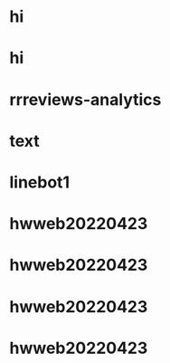 # hi
# hi
# rrreviews-analytics
# text
# linebot1
# hwweb20220423
# hwweb20220423
# hwweb20220423
# hwweb20220423
